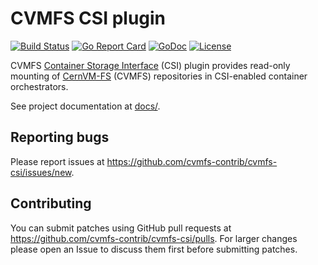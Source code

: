 # CVMFS CSI plugin

[![Build Status](https://github.com/cernops/cvmfs-csi/workflows/csi-cvmfsplugin/badge.svg?event=push&branch=master)](https://github.com/cernops/cvmfs-csi/actions?workflow=csi-cvmfsplugin)
[![Go Report Card](https://goreportcard.com/badge/github.com/cernops/cvmfs-csi)](https://goreportcard.com/report/github.com/cernops/cvmfs-csi)
[![GoDoc](https://godoc.org/github.com/cernops/cvmfs-csi?status.svg)](https://godoc.org/github.com/cernops/cvmfs-csi)
[![License](https://img.shields.io/badge/License-Apache%202.0-blue.svg)](https://opensource.org/licenses/Apache-2.0)

CVMFS [Container Storage Interface](https://github.com/container-storage-interface/spec) (CSI) plugin provides read-only mounting of [CernVM-FS](https://cernvm.cern.ch/fs/) (CVMFS) repositories in CSI-enabled container orchestrators.

See project documentation at [docs/](./docs).

## Reporting bugs

Please report issues at <https://github.com/cvmfs-contrib/cvmfs-csi/issues/new>.

## Contributing

You can submit patches using GitHub pull requests at <https://github.com/cvmfs-contrib/cvmfs-csi/pulls>. For larger changes please open an Issue to discuss them first before submitting patches.

